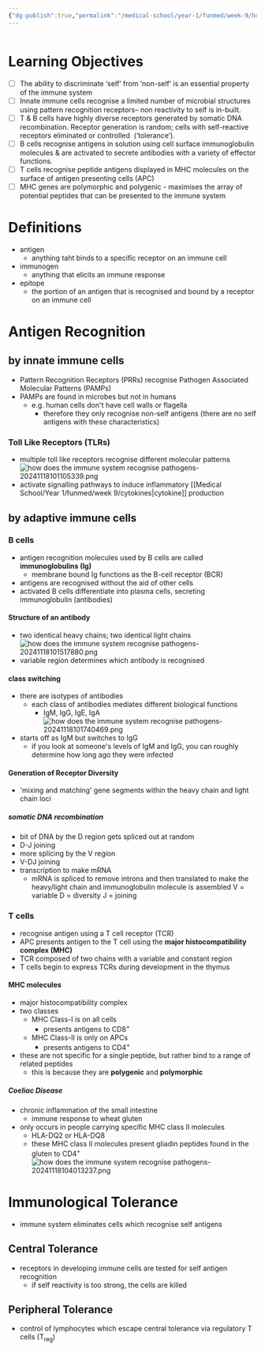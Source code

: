 ```yaml
---
{"dg-publish":true,"permalink":"/medical-school/year-1/funmed/week-9/how-does-the-immune-system-recognise-pathogens/","tags":["funmed"],"updated":"2025-03-06T01:06:29.896+00:00"}
---
```


```table-of-contents
```
# Learning Objectives
- [ ] The ability to discriminate ‘self’ from ‘non-self’ is an essential property of the immune system
- [ ] Innate immune cells recognise a limited number of microbial structures using pattern recognition receptors– non reactivity to self is in-built.
- [ ] T & B cells have highly diverse receptors generated by somatic DNA recombination. Receptor generation is random; cells with self-reactive receptors eliminated or controlled  (‘tolerance’).
- [ ] B cells recognise antigens in solution using cell surface immunoglobulin molecules & are activated to secrete antibodies with a variety of effector functions.
- [ ] T cells recognise peptide antigens displayed in MHC molecules on the surface of antigen presenting cells (APC)
- [ ] MHC genes are polymorphic and polygenic - maximises the array of potential peptides that can be presented to the immune system

# Definitions
- antigen
	- anything taht binds to a specific receptor on an immune cell
- immunogen
	- anything that elicits an immune response
- epitope
	- the portion of an antigen that is recognised and bound by a receptor on an immune cell

# Antigen Recognition
## by innate immune cells
- Pattern Recognition Receptors (PRRs) recognise Pathogen Associated Molecular Patterns (PAMPs)
- PAMPs are found in microbes but not in humans
	- e.g. human cells don't have cell walls or flagella
		- therefore they only recognise non-self antigens (there are no self antigens with these characteristics)

### Toll Like Receptors (TLRs)
- multiple toll like receptors recognise different molecular patterns
![how does the immune system recognise pathogens-20241118101105339.png](/img/user/Medical%20School/Year%201/funmed/week%209/attachments/how%20does%20the%20immune%20system%20recognise%20pathogens-20241118101105339.png)
- activate signalling pathways to induce inflammatory [[Medical School/Year 1/funmed/week 9/cytokines\|cytokine]] production

## by adaptive immune cells
### B cells
- antigen recognition molecules used by B cells are called **immunoglobulins (Ig)**
	- membrane bound Ig functions as the B-cell receptor (BCR)
- antigens are recognised without the aid of other cells
- activated B cells differentiate into plasma cells, secreting immunoglobulin (antibodies)
<!--SR:!2024-12-11,2,150-->

#### Structure of an antibody
- two identical heavy chains; two identical light chains
![how does the immune system recognise pathogens-20241118101517880.png](/img/user/Medical%20School/Year%201/funmed/week%209/attachments/how%20does%20the%20immune%20system%20recognise%20pathogens-20241118101517880.png)
- variable region determines which antibody is recognised

#### class switching
- there are isotypes of antibodies
	- each class of antibodies mediates different biological functions
		- IgM, IgG, IgE, IgA
![how does the immune system recognise pathogens-20241118101740469.png](/img/user/Medical%20School/Year%201/funmed/week%209/attachments/how%20does%20the%20immune%20system%20recognise%20pathogens-20241118101740469.png)
- starts off as IgM but switches to IgG
	- if you look at someone's levels of IgM and IgG, you can roughly determine how long ago they were infected

#### Generation of Receptor Diversity
- 'mixing and matching' gene segments within the heavy chain and light chain loci
##### somatic DNA recombination
- bit of DNA by the D region gets spliced out at random
- D-J joining
- more splicing by the V region
- V-DJ joining
- transcription to make mRNA
	- mRNA is spliced to remove introns and then translated to make the heavy/light chain and immunoglobulin molecule is assembled
V = variable
D = diversity
J = joining
### T cells
- recognise antigen using a T cell receptor (TCR)
- APC presents antigen to the T cell using the **major histocompatibility complex (MHC)**
- TCR composed of two chains with a variable and constant region
- T cells begin to express TCRs during development in the thymus
#### MHC molecules
- major histocompatibility complex
- two classes
	- MHC Class-I is on all cells
		- presents antigens to CD8<sup>+</sup>
	- MHC Class-II is only on APCs
		- presents antigens to CD4<sup>+</sup>
- these are not specific for a single peptide, but rather bind to a range of related peptides
	- this is because they are **polygenic** and **polymorphic**
<!--SR:!2024-12-10,1,130!2024-12-11,2,150!2024-12-11,2,150-->

##### Coeliac Disease
- chronic inflammation of the small intestine
	- immune response to wheat gluten
- only occurs in people carrying specific MHC class II molecules
	- HLA-DQ2 or HLA-DQ8
	- these MHC class II molecules present gliadin peptides found in the gluten to CD4<sup>+</sup>
![how does the immune system recognise pathogens-20241118104013237.png](/img/user/Medical%20School/Year%201/funmed/week%209/attachments/how%20does%20the%20immune%20system%20recognise%20pathogens-20241118104013237.png)

# Immunological Tolerance
- immune system eliminates cells which recognise self antigens
## Central Tolerance
- receptors in developing immune cells are tested for self antigen recognition
	- if self reactivity is too strong, the cells are killed
## Peripheral Tolerance
- control of lymphocytes which escape central tolerance via regulatory T cells (T<sub>reg</sub>)

